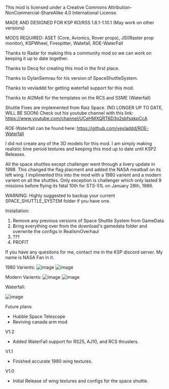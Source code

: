 This mod is licensed under a Creative Commons Attribution-NonCommercial-ShareAlike 4.0 International License.

MADE AND DESIGNED FOR KSP RO/RSS 1.8.1-1.10.1 (May work on other versions)

MODS REQUIRED: ASET (Core, Avionics, Rover props), JSI(Raster prop monitor), KSPWheel, Firespitter, Watefall, ROE-WaterFall

Thanks to Radar for making this a community mod so we can work on keeping it up to date together.

Thanks to Decq for creating this mod in the first place.

Thanks to DylanSemrau for his version of SpaceShuttleSystem.

Thanks to vevladdd for getting waterfall support for this mod.

Thanks to Al2Me6 for the templates on the RCS and SSME (Waterfall)

Shuttle Fixes are implemented from Raiz Space. (NO LONGER UP TO DATE, WILL BE SOON) Check out his youtube channel with this link: https://www.youtube.com/channel/UCeHMXQRT6D3o2sbfsqkpCcA

ROE-Waterfall can be found here: https://github.com/vevladdd/ROE-Waterfall

I did not create any of the 3D models for this mod. I am simply making realistic time period textures and keeping this mod up to date until KSP2 Releases.

All the space shuttles except challenger went through a livery update in 1998. This changed the flag placment and added the NASA meatball on its left wing. I implimented this into the mod with a 1980 varient and a modern varient on all the shuttles. Only exception is challenger which only lasted 9 missions before flying its fatal 10th for STS-51L on January 28th, 1986.

WARNING: Highly suggested to backup your current SPACE_SHUTTLE_SYSTEM folder if you have one.

Installation: 
1. Remove any previous versions of Space Shuttle System from GameData
2. Bring everything over from the download's gamedata folder and overwrite the configs in RealismOverhaul
3. ???
4. PROFIT


If you have any quesitons for me, contact me in the KSP discord server. My name is NASA Fan in it.

1980 Varients:
![image](https://user-images.githubusercontent.com/77604027/110506070-63b9d300-80c4-11eb-9f0d-abca3df9d621.png)
![image](https://user-images.githubusercontent.com/77604027/110506095-69afb400-80c4-11eb-9639-a21b45d7f072.png)

Modern Varients:
![image](https://user-images.githubusercontent.com/77604027/110506147-7502df80-80c4-11eb-8f2c-f190751a311b.png)
![image](https://user-images.githubusercontent.com/77604027/110506173-792efd00-80c4-11eb-9872-242a807659ff.png)

Waterfall:

![image](https://user-images.githubusercontent.com/77604027/119230950-20c4a480-bae4-11eb-84ee-97c4ff28bbe4.png)

Future plans:
- Hubble Space Telescope
- Reviving canada arm mod

V1.2

- Added WaterFall support for RS25, AJ10, and RCS thrusters.

V1.1

- Finished accurate 1980 wing textures.


V1.0

- Initial Release of wing textures and configs for the space shuttle.
